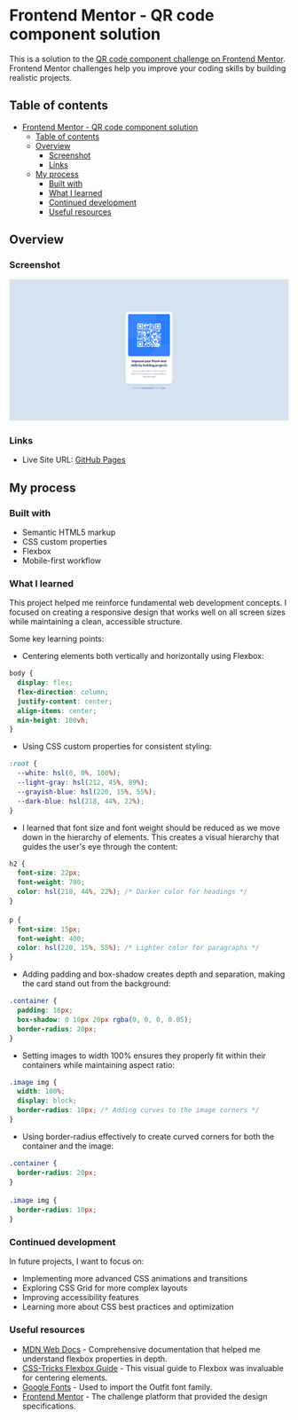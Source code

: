 # Frontend Mentor - QR code component solution

This is a solution to the [QR code component challenge on Frontend Mentor](https://www.frontendmentor.io/challenges/qr-code-component-iux_sIO_H). Frontend Mentor challenges help you improve your coding skills by building realistic projects.

## Table of contents

- [Frontend Mentor - QR code component solution](#frontend-mentor---qr-code-component-solution)
  - [Table of contents](#table-of-contents)
  - [Overview](#overview)
    - [Screenshot](#screenshot)
    - [Links](#links)
  - [My process](#my-process)
    - [Built with](#built-with)
    - [What I learned](#what-i-learned)
    - [Continued development](#continued-development)
    - [Useful resources](#useful-resources)

## Overview

### Screenshot

![Screenshot of QR code component](/live%20webpage.png)

### Links

- Live Site URL: [GitHub Pages](https://rffkive.github.io/qr-code--component/)

## My process

### Built with

- Semantic HTML5 markup
- CSS custom properties
- Flexbox
- Mobile-first workflow

### What I learned

This project helped me reinforce fundamental web development concepts. I focused on creating a responsive design that works well on all screen sizes while maintaining a clean, accessible structure.

Some key learning points:

- Centering elements both vertically and horizontally using Flexbox:

```css
body {
  display: flex;
  flex-direction: column;
  justify-content: center;
  align-items: center;
  min-height: 100vh;
}
```

- Using CSS custom properties for consistent styling:

```css
:root {
  --white: hsl(0, 0%, 100%);
  --light-gray: hsl(212, 45%, 89%);
  --grayish-blue: hsl(220, 15%, 55%);
  --dark-blue: hsl(218, 44%, 22%);
}
```

- I learned that font size and font weight should be reduced as we move down in the hierarchy of elements. This creates a visual hierarchy that guides the user's eye through the content:

```css
h2 {
  font-size: 22px;
  font-weight: 700;
  color: hsl(218, 44%, 22%); /* Darker color for headings */
}

p {
  font-size: 15px;
  font-weight: 400;
  color: hsl(220, 15%, 55%); /* Lighter color for paragraphs */
}
```

- Adding padding and box-shadow creates depth and separation, making the card stand out from the background:

```css
.container {
  padding: 16px;
  box-shadow: 0 10px 20px rgba(0, 0, 0, 0.05);
  border-radius: 20px;
}
```

- Setting images to width 100% ensures they properly fit within their containers while maintaining aspect ratio:

```css
.image img {
  width: 100%;
  display: block;
  border-radius: 10px; /* Adding curves to the image corners */
}
```

- Using border-radius effectively to create curved corners for both the container and the image:

```css
.container {
  border-radius: 20px;
}

.image img {
  border-radius: 10px;
}
```

### Continued development

In future projects, I want to focus on:

- Implementing more advanced CSS animations and transitions
- Exploring CSS Grid for more complex layouts
- Improving accessibility features
- Learning more about CSS best practices and optimization

### Useful resources

- [MDN Web Docs](https://developer.mozilla.org/en-US/) - Comprehensive documentation that helped me understand flexbox properties in depth.
- [CSS-Tricks Flexbox Guide](https://css-tricks.com/snippets/css/a-guide-to-flexbox/) - This visual guide to Flexbox was invaluable for centering elements.
- [Google Fonts](https://fonts.google.com/) - Used to import the Outfit font family.
- [Frontend Mentor](https://www.frontendmentor.io/) - The challenge platform that provided the design specifications.

